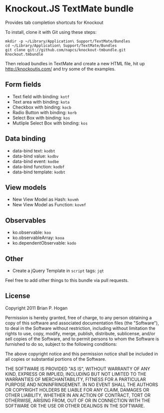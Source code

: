 Knockout.JS TextMate bundle
====

Provides tab completion shortcuts for Knockout

To install, clone it with Git using these steps:

    mkdir -p ~/Library/Application\ Support/TextMate/Bundles
    cd ~/Library/Application\ Support/TextMate/Bundles
    git clone git://github.com/napcs/knockout-tmbundle.git Knockout.tmbundle
    
Then reload bundles in TextMate and create a new HTML file, hit up http://knockoutjs.com/ and try some of the examples.
    
    
Form fields
----
* Text field with binding:                    `kotf`
* Text area with binding:                     `kota`
* Checkbox with binding:                      `kocb`
* Radio Button with binding:                  `korb`
* Select Box with binding:                    `kos`
* Mutliple Select Box with binding:           `kos`
 
Data binding
----
* data-bind text:                             `kodbt`
* data-bind value:                            `kodbv`
* data-bind event:                            `kodbe`
* data-bind function:                         `kodbf`
* data-bind template:                         `kodbt`

View models
--------
* New View Model as Hash:                     `kovmh`
* New View Model as Function:                 `kovmf`

Observables
-------
* ko.observable:                              `koo`
* ko.observableArray:                         `kooa`
* ko.dependentObservable:                     `kodo`

Other
-----
* Create a jQuery Template in `script` tags:  `jqt`

Feel free to add other things to this bundle via pull requests.

License
--------

Copyright 2011 Brian P. Hogan

Permission is hereby granted, free of charge, to any person obtaining a copy
of this software and associated documentation files (the "Software"), to deal
in the Software without restriction, including without limitation the rights
to use, copy, modify, merge, publish, distribute, sublicense, and/or sell
copies of the Software, and to permit persons to whom the Software is
furnished to do so, subject to the following conditions:

The above copyright notice and this permission notice shall be included in
all copies or substantial portions of the Software.

THE SOFTWARE IS PROVIDED "AS IS", WITHOUT WARRANTY OF ANY KIND, EXPRESS OR
IMPLIED, INCLUDING BUT NOT LIMITED TO THE WARRANTIES OF MERCHANTABILITY,
FITNESS FOR A PARTICULAR PURPOSE AND NONINFRINGEMENT. IN NO EVENT SHALL THE
AUTHORS OR COPYRIGHT HOLDERS BE LIABLE FOR ANY CLAIM, DAMAGES OR OTHER
LIABILITY, WHETHER IN AN ACTION OF CONTRACT, TORT OR OTHERWISE, ARISING FROM,
OUT OF OR IN CONNECTION WITH THE SOFTWARE OR THE USE OR OTHER DEALINGS IN
THE SOFTWARE.